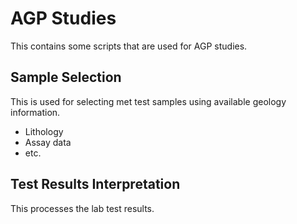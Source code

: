# AGP Studies

This contains some scripts that are used for AGP studies.

## Sample Selection
This is used for selecting met test samples using available geology information.
- Lithology
- Assay data
- etc.

## Test Results Interpretation
This processes the lab test results.
